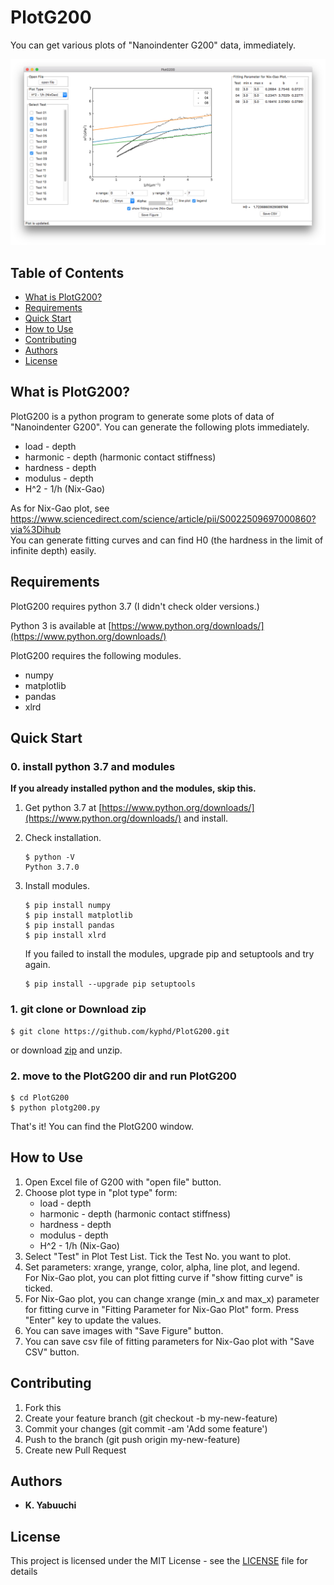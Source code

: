 # PlotG200

You can get various plots of "Nanoindenter G200" data, immediately.

![PlotG200](https://github.com/kyphd/PlotG200/blob/master/images/plotg200.png)

## Table of Contents

* [What is PlotG200?](#what-is-plotg200)
* [Requirements](#requirements)
* [Quick Start](#quick-start)
* [How to Use](#how-to-use)
* [Contributing](#contributing)
* [Authors](#authors)
* [License](#license)

## What is PlotG200?

PlotG200 is a python program to generate some plots of data of "Nanoindenter G200". You can generate the following plots immediately.

* load - depth
* harmonic - depth (harmonic contact stiffness)
* hardness - depth
* modulus - depth
* H^2 - 1/h (Nix-Gao)

As for Nix-Gao plot, see https://www.sciencedirect.com/science/article/pii/S0022509697000860?via%3Dihub  
You can generate fitting curves and can find H0 (the hardness in the limit of infinite depth) easily.

## Requirements

PlotG200 requires python 3.7 (I didn't check older versions.) 

Python 3 is available at [https://www.python.org/downloads/](https://www.python.org/downloads/)

PlotG200 requires the following modules.

* numpy
* matplotlib
* pandas
* xlrd

## Quick Start

### 0. install python 3.7 and modules

**If you already installed python and the modules, skip this.**

1. Get python 3.7 at [https://www.python.org/downloads/](https://www.python.org/downloads/) and install.

1. Check installation.

    ~~~
    $ python -V
    Python 3.7.0
    ~~~
    
1. Install modules.

    ~~~
    $ pip install numpy
    $ pip install matplotlib
    $ pip install pandas
    $ pip install xlrd 
    ~~~
    
    If you failed to install the modules, upgrade pip and setuptools and try again.
    
    ~~~
    $ pip install --upgrade pip setuptools
    ~~~
    

### 1. git clone or Download zip 

~~~
$ git clone https://github.com/kyphd/PlotG200.git
~~~

or download [zip](https://github.com/kyphd/plotg200/archive/master.zip) and unzip.

### 2. move to the PlotG200 dir and run PlotG200

~~~
$ cd PlotG200
$ python plotg200.py
~~~

That's it! You can find the PlotG200 window.

## How to Use

1. Open Excel file of G200 with "open file" button.
1. Choose plot type in "plot type" form:
    * load - depth
    * harmonic - depth (harmonic contact stiffness)
    * hardness - depth
    * modulus - depth
    * H^2 - 1/h (Nix-Gao)
1. Select "Test" in Plot Test List. Tick the Test No. you want to plot.
1. Set parameters: xrange, yrange, color, alpha, line plot, and legend.  
For Nix-Gao plot, you can plot fitting curve if "show fitting curve" is ticked.
1. For Nix-Gao plot, you can change xrange (min_x and max_x) parameter for fitting curve in "Fitting Parameter for Nix-Gao Plot" form. Press "Enter" key to update the values.
1. You can save images with "Save Figure" button.
1. You can save csv file of fitting parameters for Nix-Gao plot with "Save CSV" button.

## Contributing

1. Fork this
2. Create your feature branch (git checkout -b my-new-feature)
3. Commit your changes (git commit -am 'Add some feature')
4. Push to the branch (git push origin my-new-feature)
5. Create new Pull Request

## Authors

* **K. Yabuuchi** 

## License

This project is licensed under the MIT License - see the [LICENSE](LICENSE) file for details
